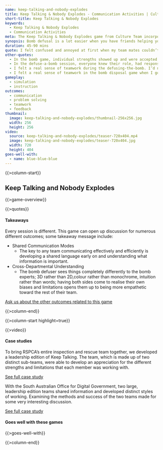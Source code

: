 ```yaml
---
name: keep-talking-and-nobody-explodes
title: Keep Talking & Nobody Explodes - Communication Activities | Culture Team
short-title: Keep Talking & Nobody Explodes
keywords:
  - Keep Talking & Nobody Explodes
  - Communication Activities
meta: The Keep Talking & Nobody Explodes game from Culture Team incorporates communication activities, problem solving, & computer simulations to ignite team bonding.
synopsis: Bomb defusal is a lot easier when you have friends helping you out!
duration: 45-90 mins
quote: I felt confused and annoyed at first when my team mates couldn’t give me the answers for how to defuse the bomb. I didn’t understand what was going on at their side and I thought, ‘they only have to read from paper!’ However, when I changed to their side, I realised that it’s not so easy, so I understood their situation. I definitely felt closer to my teammates by the end of the activity, as we all had common goals that we worked towards.
other-quotes:
  - In the bomb game, individual strengths showed up and were accepted, which led to ownership and success.
  - In the defuse-a-bomb session, everyone knew their role, had responsibility, had experience to draw on - it was a real well-oiled machine.
  - I felt a real sense of teamwork during the defusing-the-bomb. I’d never worked with this group of people before and after 5 minutes of working together, we were communicating, really understanding each other and flew through the challenge.
  - I felt a real sense of teamwork in the bomb disposal game when I got the wires module wrong 3 times in a row, but my team still let me keep trying.
gameplay: 
  - simulation
  - instruction
outcomes:
  - communication
  - problem solving
  - teamwork
  - feedback
thumbnail: 
  image: keep-talking-and-nobody-explodes/thumbnail-256x256.jpg
  width: 256
  height: 256
video:
  source: keep-talking-and-nobody-explodes/teaser-720x404.mp4
  image: keep-talking-and-nobody-explodes/teaser-720x404.jpg
  width: 720
  height: 404
goes-well-with:
  - name: blue-blue-blue
---
```

{{>column-start}}

## Keep Talking and Nobody Explodes

{{>game-overview}}

{{>quotes}}

#### Takeaways

Every session is different. This game can open up discussion for numerous different outcomes; some takeaway message include:

* Shared Communication Modes
  * The key to any team communicating effectively and efficiently is developing a shared language early on and understanding what information is important.
* Cross-Departmental Understanding
  * The bomb defuser sees things completely differently to the bomb experts; 3D rather than 2D,colour rather than monochrome, intuition rather than words; having both sides come to realise their own biases and limitations opens them up to being more empathetic toward the rest of their team.

[Ask us about the other outcomes related to this game](#)

{{>column-end}}

{{>column-start highlight=true}}

{{>video}}

#### Case studies

To bring RSPCA’s entire inspection and rescue team together, we developed a leadership edition of Keep Talking. The team, which is made up of two distinct sub-teams, were able to develop an appreciation for the different strengths and limitations that each member was working with.

[See full case study](#)

With the South Australian Office for Digital Government, two large, leadership edition teams shared information and developed distinct styles of working. Examining the methods and success of the two teams made for some very interesting discussion.

[See full case study](#)

#### Goes well with these games

{{>goes-well-with}}

{{>column-end}}
